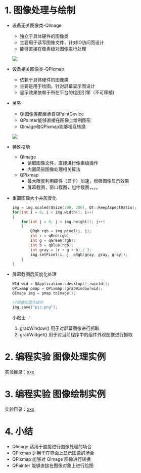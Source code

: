 # 1. 图像处理与绘制
- 设备无关图像类-Qlmage
    - 独立于具体硬件的图像类
    - 主要用于读写图像文件，针对IO访问而设计
    - 能够直接在像素级对图像进行处理

    ![](vx_images/.png)

- 设备相关图像类-QPixmap
    - 依赖于具体硬件的图像类
    - 主要是用于绘图，针对屏幕显示而设计
    - 显示效果依赖于所在平台的绘图引擎（不可移植)

- 关系
    -  Qt图像类都继承自QPaintDevice
    -  QPainter能够直接在图像上绘制图形
    -  Qlmage和QPixmap能够相互转换

    ![](vx_images/.png)

- 特殊技能
    - Qlmage
        - 读取图像文件，直接进行像素级操作
        - 内置简易图像处理相关算法
    - QPixmap
        - 最大限度利用硬件（显卡）加速，增强图像显示效果
        - 屏幕截图，窗口截图，组件截图，。。。

- 重置图像大小并灰度化
    ```c
    img = img.scaled(QSize(200, 200), Qt::KeepAspectRatio);
    for(int i = 0; i < img.width(); i++)
    {
        for(int j = 0; j < img.height(); j++)
        {
            QRgb rgb = img.pixel(i, j);
            int r = qRed(rgb);
            int g = qGreen(rgb);
            int b = qBlue(rgb);
            int gray = (r + g + b) / 3;
            img.setPixel(i, j, qRgb(gray, gray, gray));
        }
    }
    ```

- 屏幕截图后灰度化处理
    ```c
    WId wid = QApplication::desktop()->winld();
    QPixmap pmap = QPixmap::grabWindow(wid);
    QImage img = pmap.toImage();

    //图像灰度化操作
    img.save("pic.png");
    ```
    小贴士 ：
    1. grabWindow() 用于对屏幕图像进行抓取
    2. grabWidget() 用于对当前程序中的组件外观图像进行抓取

# 2. 编程实验 图像处理实例
实验目录：[xxx](vx_attachments\xxx)

# 3. 编程实验 图像绘制实例
实验目录：[xxx](vx_attachments\xxx)

# 4. 小结
- Qlmage 适用于直接进行图像处理的场合
- QPixmap 适用于在界面上显示图像的场合
- QPixmap 能够对 Qlmage 图像进行转换
- QPainter 能够直接在图像对象上进行绘图
